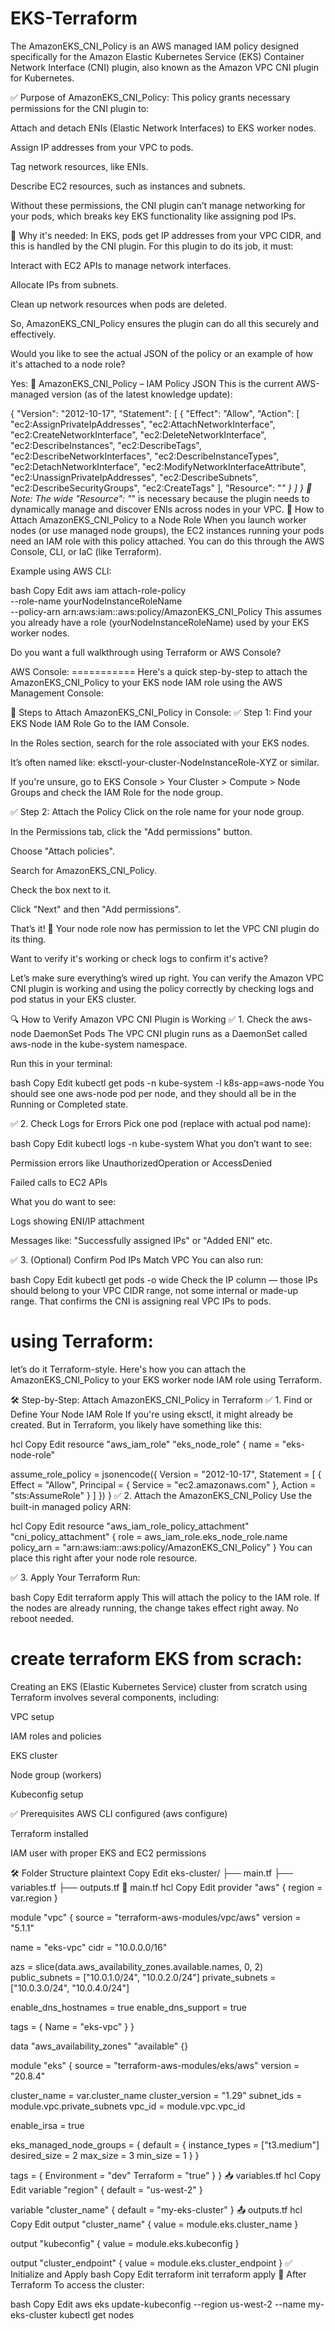 # EKS-Terraform
The AmazonEKS_CNI_Policy is an AWS managed IAM policy designed specifically for the Amazon Elastic Kubernetes Service (EKS) Container Network Interface (CNI) plugin, also known as the Amazon VPC CNI plugin for Kubernetes.

✅ Purpose of AmazonEKS_CNI_Policy:
This policy grants necessary permissions for the CNI plugin to:

Attach and detach ENIs (Elastic Network Interfaces) to EKS worker nodes.

Assign IP addresses from your VPC to pods.

Tag network resources, like ENIs.

Describe EC2 resources, such as instances and subnets.

Without these permissions, the CNI plugin can’t manage networking for your pods, which breaks key EKS functionality like assigning pod IPs.

📌 Why it's needed:
In EKS, pods get IP addresses from your VPC CIDR, and this is handled by the CNI plugin. For this plugin to do its job, it must:

Interact with EC2 APIs to manage network interfaces.

Allocate IPs from subnets.

Clean up network resources when pods are deleted.

So, AmazonEKS_CNI_Policy ensures the plugin can do all this securely and effectively.

Would you like to see the actual JSON of the policy or an example of how it's attached to a node role?

Yes:
📄 AmazonEKS_CNI_Policy – IAM Policy JSON
This is the current AWS-managed version (as of the latest knowledge update):

{
  "Version": "2012-10-17",
  "Statement": [
    {
      "Effect": "Allow",
      "Action": [
        "ec2:AssignPrivateIpAddresses",
        "ec2:AttachNetworkInterface",
        "ec2:CreateNetworkInterface",
        "ec2:DeleteNetworkInterface",
        "ec2:DescribeInstances",
        "ec2:DescribeTags",
        "ec2:DescribeNetworkInterfaces",
        "ec2:DescribeInstanceTypes",
        "ec2:DetachNetworkInterface",
        "ec2:ModifyNetworkInterfaceAttribute",
        "ec2:UnassignPrivateIpAddresses",
        "ec2:DescribeSubnets",
        "ec2:DescribeSecurityGroups",
        "ec2:CreateTags"
      ],
      "Resource": "*"
    }
  ]
}
🔐 Note: The wide "Resource": "*" is necessary because the plugin needs to dynamically manage and discover ENIs across nodes in your VPC.
🔧 How to Attach AmazonEKS_CNI_Policy to a Node Role
When you launch worker nodes (or use managed node groups), the EC2 instances running your pods need an IAM role with this policy attached. You can do this through the AWS Console, CLI, or IaC (like Terraform).

Example using AWS CLI:

bash
Copy
Edit
aws iam attach-role-policy \
  --role-name yourNodeInstanceRoleName \
  --policy-arn arn:aws:iam::aws:policy/AmazonEKS_CNI_Policy
This assumes you already have a role (yourNodeInstanceRoleName) used by your EKS worker nodes.

Do you want a full walkthrough using Terraform or AWS Console?

AWS Console:
=========== Here's a quick step-by-step to attach the AmazonEKS_CNI_Policy to your EKS node IAM role using the AWS Management Console:

🧭 Steps to Attach AmazonEKS_CNI_Policy in Console:
✅ Step 1: Find your EKS Node IAM Role
Go to the IAM Console.

In the Roles section, search for the role associated with your EKS nodes.

It’s often named like: eksctl-your-cluster-NodeInstanceRole-XYZ or similar.

If you're unsure, go to EKS Console > Your Cluster > Compute > Node Groups and check the IAM Role for the node group.

✅ Step 2: Attach the Policy
Click on the role name for your node group.

In the Permissions tab, click the "Add permissions" button.

Choose "Attach policies".

Search for AmazonEKS_CNI_Policy.

Check the box next to it.

Click "Next" and then "Add permissions".

That’s it! 🎉 Your node role now has permission to let the VPC CNI plugin do its thing.

Want to verify it's working or check logs to confirm it's active?

Let’s make sure everything’s wired up right. You can verify the Amazon VPC CNI plugin is working and using the policy correctly by checking logs and pod status in your EKS cluster.

🔍 How to Verify Amazon VPC CNI Plugin is Working
✅ 1. Check the aws-node DaemonSet Pods
The VPC CNI plugin runs as a DaemonSet called aws-node in the kube-system namespace.

Run this in your terminal:

bash
Copy
Edit
kubectl get pods -n kube-system -l k8s-app=aws-node
You should see one aws-node pod per node, and they should all be in the Running or Completed state.

✅ 2. Check Logs for Errors
Pick one pod (replace with actual pod name):

bash
Copy
Edit
kubectl logs -n kube-system <aws-node-pod-name>
What you don’t want to see:

Permission errors like UnauthorizedOperation or AccessDenied

Failed calls to EC2 APIs

What you do want to see:

Logs showing ENI/IP attachment

Messages like: "Successfully assigned IPs" or "Added ENI" etc.

✅ 3. (Optional) Confirm Pod IPs Match VPC
You can also run:

bash
Copy
Edit
kubectl get pods -o wide
Check the IP column — those IPs should belong to your VPC CIDR range, not some internal or made-up range. That confirms the CNI is assigning real VPC IPs to pods.

using Terraform:
===============

 let’s do it Terraform-style. Here's how you can attach the AmazonEKS_CNI_Policy to your EKS worker node IAM role using Terraform.

🛠️ Step-by-Step: Attach AmazonEKS_CNI_Policy in Terraform
✅ 1. Find or Define Your Node IAM Role
If you're using eksctl, it might already be created. But in Terraform, you likely have something like this:

hcl
Copy
Edit
resource "aws_iam_role" "eks_node_role" {
  name = "eks-node-role"

  assume_role_policy = jsonencode({
    Version = "2012-10-17",
    Statement = [
      {
        Effect = "Allow",
        Principal = {
          Service = "ec2.amazonaws.com"
        },
        Action = "sts:AssumeRole"
      }
    ]
  })
}
✅ 2. Attach the AmazonEKS_CNI_Policy
Use the built-in managed policy ARN:

hcl
Copy
Edit
resource "aws_iam_role_policy_attachment" "cni_policy_attachment" {
  role       = aws_iam_role.eks_node_role.name
  policy_arn = "arn:aws:iam::aws:policy/AmazonEKS_CNI_Policy"
}
You can place this right after your node role resource.

✅ 3. Apply Your Terraform
Run:

bash
Copy
Edit
terraform apply
This will attach the policy to the IAM role. If the nodes are already running, the change takes effect right away. No reboot needed.

create terraform EKS from scrach:
================================
Creating an EKS (Elastic Kubernetes Service) cluster from scratch using Terraform involves several components, including:

VPC setup

IAM roles and policies

EKS cluster

Node group (workers)

Kubeconfig setup

✅ Prerequisites
AWS CLI configured (aws configure)

Terraform installed

IAM user with proper EKS and EC2 permissions

🛠 Folder Structure
plaintext
Copy
Edit
eks-cluster/
├── main.tf
├── variables.tf
├── outputs.tf
🔧 main.tf
hcl
Copy
Edit
provider "aws" {
  region = var.region
}

module "vpc" {
  source  = "terraform-aws-modules/vpc/aws"
  version = "5.1.1"

  name = "eks-vpc"
  cidr = "10.0.0.0/16"

  azs             = slice(data.aws_availability_zones.available.names, 0, 2)
  public_subnets  = ["10.0.1.0/24", "10.0.2.0/24"]
  private_subnets = ["10.0.3.0/24", "10.0.4.0/24"]

  enable_dns_hostnames = true
  enable_dns_support   = true

  tags = {
    Name = "eks-vpc"
  }
}

data "aws_availability_zones" "available" {}

module "eks" {
  source  = "terraform-aws-modules/eks/aws"
  version = "20.8.4"

  cluster_name    = var.cluster_name
  cluster_version = "1.29"
  subnet_ids      = module.vpc.private_subnets
  vpc_id          = module.vpc.vpc_id

  enable_irsa = true

  eks_managed_node_groups = {
    default = {
      instance_types = ["t3.medium"]
      desired_size   = 2
      max_size       = 3
      min_size       = 1
    }
  }

  tags = {
    Environment = "dev"
    Terraform   = "true"
  }
}
📥 variables.tf
hcl
Copy
Edit
variable "region" {
  default = "us-west-2"
}

variable "cluster_name" {
  default = "my-eks-cluster"
}
📤 outputs.tf
hcl
Copy
Edit
output "cluster_name" {
  value = module.eks.cluster_name
}

output "kubeconfig" {
  value = module.eks.kubeconfig
}

output "cluster_endpoint" {
  value = module.eks.cluster_endpoint
}
✅ Initialize and Apply
bash
Copy
Edit
terraform init
terraform apply
🧩 After Terraform
To access the cluster:

bash
Copy
Edit
aws eks update-kubeconfig --region us-west-2 --name my-eks-cluster
kubectl get nodes

